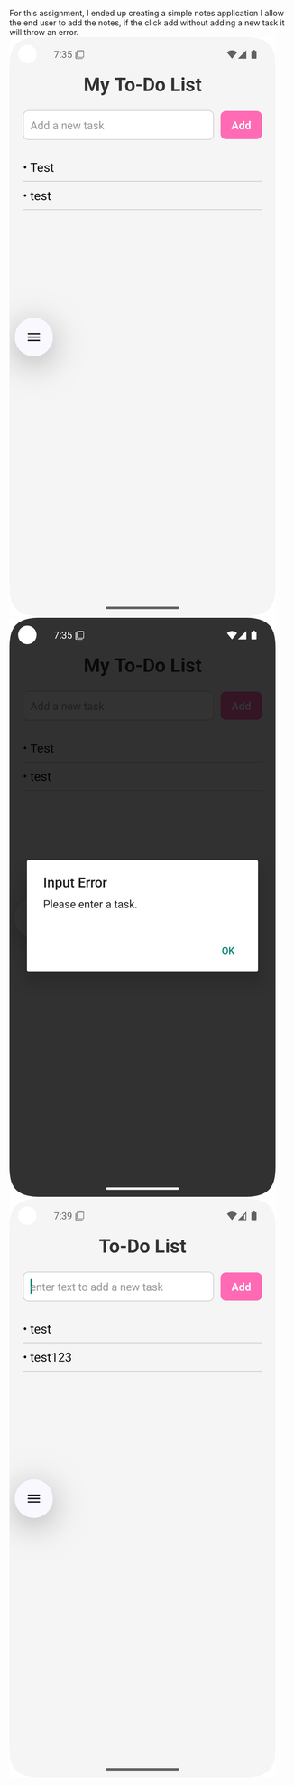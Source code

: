 For this assignment, I ended up creating a simple notes application
I allow the end user to add the notes, if the click add without adding a new task it will
throw an error. 
![img.png](img.png)
![img_1.png](img_1.png)
![img_2.png](img_2.png)